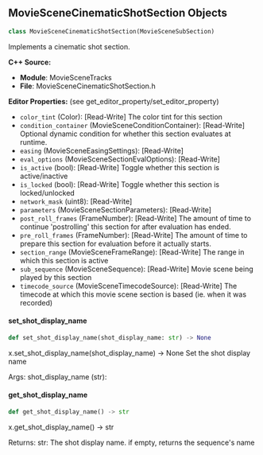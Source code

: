 ## MovieSceneCinematicShotSection Objects

```python
class MovieSceneCinematicShotSection(MovieSceneSubSection)
```

Implements a cinematic shot section.

**C++ Source:**

- **Module**: MovieSceneTracks
- **File**: MovieSceneCinematicShotSection.h

**Editor Properties:** (see get_editor_property/set_editor_property)

- ``color_tint`` (Color):  [Read-Write] The color tint for this section
- ``condition_container`` (MovieSceneConditionContainer):  [Read-Write] Optional dynamic condition for whether this section evaluates at runtime.
- ``easing`` (MovieSceneEasingSettings):  [Read-Write]
- ``eval_options`` (MovieSceneSectionEvalOptions):  [Read-Write]
- ``is_active`` (bool):  [Read-Write] Toggle whether this section is active/inactive
- ``is_locked`` (bool):  [Read-Write] Toggle whether this section is locked/unlocked
- ``network_mask`` (uint8):  [Read-Write]
- ``parameters`` (MovieSceneSectionParameters):  [Read-Write]
- ``post_roll_frames`` (FrameNumber):  [Read-Write] The amount of time to continue 'postrolling' this section for after evaluation has ended.
- ``pre_roll_frames`` (FrameNumber):  [Read-Write] The amount of time to prepare this section for evaluation before it actually starts.
- ``section_range`` (MovieSceneFrameRange):  [Read-Write] The range in which this section is active
- ``sub_sequence`` (MovieSceneSequence):  [Read-Write] Movie scene being played by this section
- ``timecode_source`` (MovieSceneTimecodeSource):  [Read-Write] The timecode at which this movie scene section is based (ie. when it was recorded)

<a id="unreal.MovieSceneCinematicShotSection.set_shot_display_name"></a>

#### set_shot_display_name

```python
def set_shot_display_name(shot_display_name: str) -> None
```

x.set_shot_display_name(shot_display_name) -> None
Set the shot display name

Args:
    shot_display_name (str):

<a id="unreal.MovieSceneCinematicShotSection.get_shot_display_name"></a>

#### get_shot_display_name

```python
def get_shot_display_name() -> str
```

x.get_shot_display_name() -> str


Returns:
    str: The shot display name. if empty, returns the sequence's name

<a id="unreal.MovieSceneColorSection"></a>